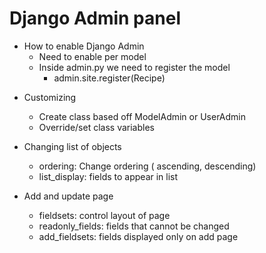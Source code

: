 # Django Admin panel

-   How to enable Django Admin
    -   Need to enable per model
    -   Inside admin.py we need to register the model
        -   admin.site.register(Recipe)

*   Customizing

    -   Create class based off ModelAdmin or UserAdmin
    -   Override/set class variables

*   Changing list of objects
    -   ordering: Change ordering ( ascending, descending)
    -   list_display: fields to appear in list
* Add and update page
    * fieldsets: control layout of page
    * readonly_fields: fields that cannot be changed
    * add_fieldsets: fields displayed only on add page